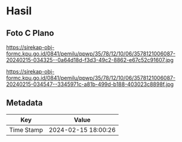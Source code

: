 # Hasil

## Foto C Plano

https://sirekap-obj-formc.kpu.go.id/0841/pemilu/ppwp/35/78/12/10/06/3578121006087-20240215-034325--0a64d18d-f3d3-49c2-8862-e67c52c91607.jpg

https://sirekap-obj-formc.kpu.go.id/0841/pemilu/ppwp/35/78/12/10/06/3578121006087-20240215-034547--3345971c-a81b-499d-b188-403023c8898f.jpg


## Metadata

| Key        | Value               |
| ---------- | ------------------- |
| Time Stamp | 2024-02-15 18:00:26 |



